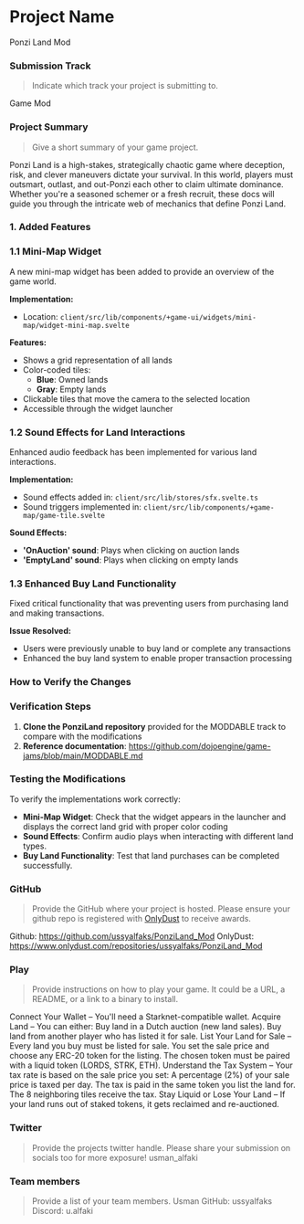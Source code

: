 #  Project Name

Ponzi Land Mod

### Submission Track
> Indicate which track your project is submitting to.

Game Mod

### Project Summary
> Give a short summary of your game project.

Ponzi Land is a high-stakes, strategically chaotic game where deception, risk, and clever maneuvers dictate your survival. In this world, players must outsmart, outlast, and out-Ponzi each other to claim ultimate dominance. Whether you're a seasoned schemer or a fresh recruit, these docs will guide you through the intricate web of mechanics that define Ponzi Land.

### 1. Added Features

### 1.1 Mini-Map Widget

A new mini-map widget has been added to provide an overview of the game world.

**Implementation:**
- Location: `client/src/lib/components/+game-ui/widgets/mini-map/widget-mini-map.svelte`

**Features:**
- Shows a grid representation of all lands
- Color-coded tiles:
  - **Blue**: Owned lands
  - **Gray**: Empty lands
- Clickable tiles that move the camera to the selected location
- Accessible through the widget launcher

### 1.2 Sound Effects for Land Interactions

Enhanced audio feedback has been implemented for various land interactions.

**Implementation:**
- Sound effects added in: `client/src/lib/stores/sfx.svelte.ts`
- Sound triggers implemented in: `client/src/lib/components/+game-map/game-tile.svelte`

**Sound Effects:**
- **'OnAuction' sound**: Plays when clicking on auction lands
- **'EmptyLand' sound**: Plays when clicking on empty lands

### 1.3 Enhanced Buy Land Functionality

Fixed critical functionality that was preventing users from purchasing land and making transactions.

**Issue Resolved:**
- Users were previously unable to buy land or complete any transactions
- Enhanced the buy land system to enable proper transaction processing

### How to Verify the Changes

### Verification Steps

1. **Clone the PonziLand repository** provided for the MODDABLE track to compare with the modifications
2. **Reference documentation**: https://github.com/dojoengine/game-jams/blob/main/MODDABLE.md

### Testing the Modifications

To verify the implementations work correctly:

- **Mini-Map Widget**: Check that the widget appears in the launcher and displays the correct land grid with proper color coding
- **Sound Effects**: Confirm audio plays when interacting with different land types.
- **Buy Land Functionality**: Test that land purchases can be completed successfully.

### GitHub
> Provide the GitHub where your project is hosted. Please ensure your github repo is registered with [OnlyDust](https://app.onlydust.com/p/create) to receive awards.

Github: https://github.com/ussyalfaks/PonziLand_Mod
OnlyDust: https://www.onlydust.com/repositories/ussyalfaks/PonziLand_Mod

### Play
> Provide instructions on how to play your game. It could be a URL, a README, or a link to a binary to install.

Connect Your Wallet – You'll need a Starknet-compatible wallet.
Acquire Land – You can either:
Buy land in a Dutch auction (new land sales).
Buy land from another player who has listed it for sale.
List Your Land for Sale – Every land you buy must be listed for sale.
You set the sale price and choose any ERC-20 token for the listing.
The chosen token must be paired with a liquid token (LORDS, STRK, ETH).
Understand the Tax System – Your tax rate is based on the sale price you set:
A percentage (2%) of your sale price is taxed per day.
The tax is paid in the same token you list the land for.
The 8 neighboring tiles receive the tax.
Stay Liquid or Lose Your Land – If your land runs out of staked tokens, it gets reclaimed and re-auctioned.


### Twitter
> Provide the projects twitter handle. Please share your submission on socials too for more exposure!
usman_alfaki

### Team members
> Provide a list of your team members.
Usman
GitHub: ussyalfaks
Discord: u.alfaki
